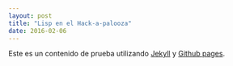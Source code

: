 ```yaml
---
layout: post
title: "Lisp en el Hack-a-palooza"
date: 2016-02-06
---
```


Este es un contenido de prueba utilizando [Jekyll](http://jekyllrb.com) y [Github pages](https://pages.github.com/).
